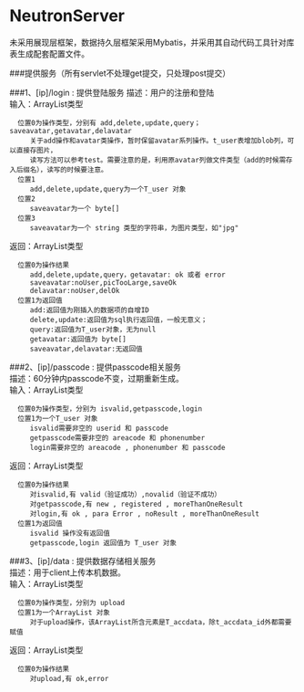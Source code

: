 NeutronServer
==========================================
未采用展现层框架，数据持久层框架采用Mybatis，并采用其自动代码工具针对库表生成配套配置文件。</p>

###提供服务（所有servlet不处理get提交，只处理post提交）

###1、[ip]/login : 提供登陆服务
   描述：用户的注册和登陆    
   输入：ArrayList类型   
   
      位置0为操作类型，分别有 add,delete,update,query；saveavatar,getavatar,delavatar  
         关于add操作和avatar类操作，暂时保留avatar系列操作。t_user表增加blob列，可以直接存图片，
         读写方法可以参考test。需要注意的是，利用原avatar列做文件类型（add的时候需存入后缀名），读写的时候要注意。     
      位置1
         add,delete,update,query为一个T_user 对象
      位置2
         saveavatar为一个 byte[]
      位置3
         saveavatar为一个 string 类型的字符串，为图片类型，如"jpg"
         
   返回：ArrayList类型   
   
      位置0为操作结果
         add,delete,update,query，getavatar: ok 或者 error
         saveavatar:noUser,picTooLarge,saveOk
         delavatar:noUser,delOk   
      位置1为返回值  
         add:返回值为刚插入的数据项的自增ID   
         delete,update:返回值为sql执行返回值，一般无意义；   
         query:返回值为T_user对象，无为null   
         getavatar:返回值为 byte[]
         saveavatar,delavatar:无返回值


###2、[ip]/passcode : 提供passcode相关服务   
   描述：60分钟内passcode不变，过期重新生成。   
   输入：ArrayList类型   
   
      位置0为操作类型，分别为 isvalid,getpasscode,login   
      位置1为一个T_user 对象   
         isvalid需要非空的 userid 和 passcode
         getpasscode需要非空的 areacode 和 phonenumber
         login需要非空的 areacode , phonenumber 和 passcode
      
   返回：ArrayList类型   
   
      位置0为操作结果
         对isvalid,有 valid（验证成功）,novalid（验证不成功）
         对getpasscode,有 new , registered , moreThanOneResult
         对login,有 ok , para Error , noResult , moreThanOneResult
      位置1为返回值   
         isvalid 操作没有返回值
         getpasscode,login 返回值为 T_user 对象   
         
         
###3、[ip]/data : 提供数据存储相关服务   
   描述：用于client上传本机数据。   
   输入：ArrayList类型   
   
      位置0为操作类型，分别为 upload
      位置1为一个ArrayList 对象   
         对于upload操作，该ArrayList所含元素是T_accdata，除t_accdata_id外都需要赋值
      
   返回：ArrayList类型   
   
      位置0为操作结果
         对upload,有 ok,error
